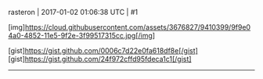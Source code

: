 rasteron | 2017-01-02 01:06:38 UTC | #1

[img]https://cloud.githubusercontent.com/assets/3676827/9410399/9f9e04a0-4852-11e5-9f2e-3f99517315cc.jpg[/img]

[gist]https://gist.github.com/0006c7d22e0fa618df8e[/gist]
[gist]https://gist.github.com/24f972cffd95fdeca1c1[/gist]

-------------------------

